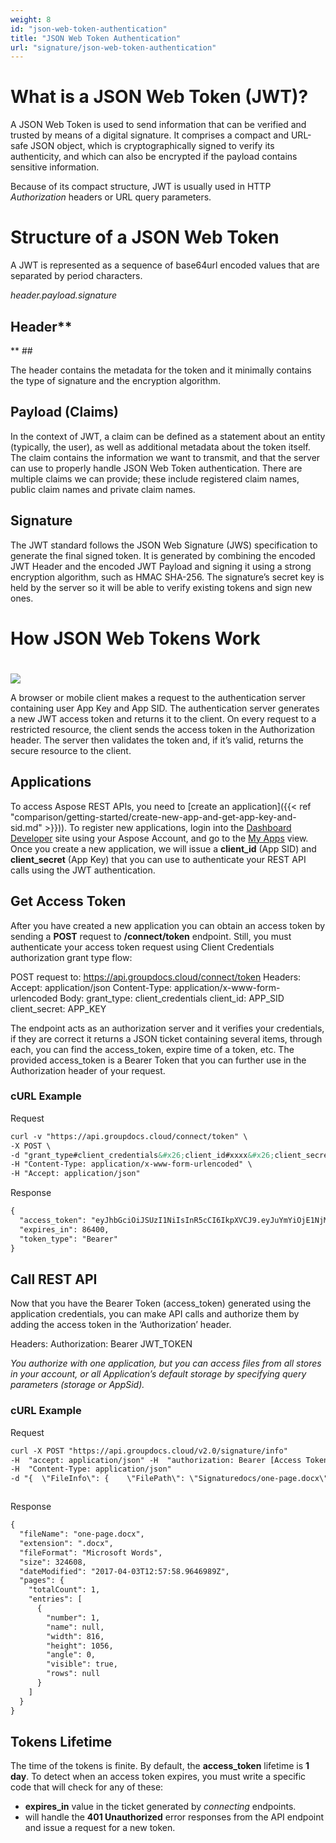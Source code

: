 ```yaml
---
weight: 8
id: "json-web-token-authentication"
title: "JSON Web Token Authentication"
url: "signature/json-web-token-authentication"
---
```







# What is a JSON Web Token (JWT)? #

A JSON Web Token is used to send information that can be verified and trusted by means of a digital signature. It comprises a compact and URL-safe JSON object, which is cryptographically signed to verify its authenticity, and which can also be encrypted if the payload contains sensitive information.

Because of its compact structure, JWT is usually used in HTTP *Authorization* headers or URL query parameters.

# Structure of a JSON Web Token #

A JWT is represented as a sequence of base64url encoded values that are separated by period characters.

*header.payload.signature*

## Header**
** ##

The header contains the metadata for the token and it minimally contains the type of signature and the encryption algorithm.

## Payload (Claims) ##

In the context of JWT, a claim can be defined as a statement about an entity (typically, the user), as well as additional metadata about the token itself. The claim contains the information we want to transmit, and that the server can use to properly handle JSON Web Token authentication. There are multiple claims we can provide; these include registered claim names, public claim names and private claim names.

## Signature ##

The JWT standard follows the JSON Web Signature (JWS) specification to generate the final signed token. It is generated by combining the encoded JWT Header and the encoded JWT Payload and signing it using a strong encryption algorithm, such as HMAC SHA-256. The signature’s secret key is held by the server so it will be able to verify existing tokens and sign new ones.

# How JSON Web Tokens Work
 #

![](signature/images/JWT-Workflow.png)


A browser or mobile client makes a request to the authentication server containing user App Key and App SID. The authentication server generates a new JWT access token and returns it to the client. On every request to a restricted resource, the client sends the access token in the Authorization header. The server then validates the token and, if it’s valid, returns the secure resource to the client.

## Applications ##

To access Aspose REST APIs, you need to [create an application]({{< ref "comparison/getting-started/create-new-app-and-get-app-key-and-sid.md" >}})). To register new applications, login into the [Dashboard Developer](https://dashboard.groupdocs.cloud/#/) site using your Aspose Account, and go to the [My Apps](https://dashboard.groupdocs.cloud/#/apps) view. Once you create a new application, we will issue a **client_id** (App SID) and **client_secret** (App Key) that you can use to authenticate your REST API calls using the JWT authentication.

## Get Access Token ##

After you have created a new application you can obtain an access token by sending a **POST** request to **/connect/token** endpoint. Still, you must authenticate your access token request using Client Credentials authorization grant type flow:

POST request to: https://api.groupdocs.cloud/connect/token
  Headers:
    Accept: application/json
    Content-Type: application/x-www-form-urlencoded
    Body:
      grant_type: client_credentials
      client_id: APP_SID
      client_secret: APP_KEY

The endpoint acts as an authorization server and it verifies your credentials, if they are correct it returns a JSON ticket containing several items, through each, you can find the access_token, expire time of a token, etc. The provided access_token is a Bearer Token that you can further use in the Authorization header of your request.

### cURL Example ###





 Request

```html 
curl -v "https://api.groupdocs.cloud/connect/token" \
-X POST \
-d "grant_type#client_credentials&#x26;client_id#xxxx&#x26;client_secret#xxxx" \
-H "Content-Type: application/x-www-form-urlencoded" \
-H "Accept: application/json"


 ```




 Response

```html 
{
  "access_token": "eyJhbGciOiJSUzI1NiIsInR5cCI6IkpXVCJ9.eyJuYmYiOjE1NjM4NjI3MDEsImV4cCI6MTU2Mzk0OTEwMSwiaXNzIjoiaHR0cHM6Ly9hcGkuYXNwb3NlLmNsb3VkIiwiYXVkIjpbImh0dHBzOi8vYXBpLmFzcG9zZS5jbG91ZC9yZXNvdXJjZXMiLCJhcGkucGxhdGZvcm0iLCJhcGkucHJvZHVjdHMiXSwiY2xpZW50X2lkIjoiQjAxQTE1RTUtMUI4My00QjlBLThFQjMtMEYyQkZBNkFDNzY2IiwiY2xpZW50X2lkU3J2SWQiOiIiLCJzY29wZSI6WyJhcGkucGxhdGZvcm0iLCJhcGkucHJvZHVjdHMiXX0.EEEDV53yzJ48DE-NFrBa54HXLR9AHBPh9iRTEU9rH3F6uPQ2JwBrUN-DLmOKFmYCd14rj2JDyM36WE00YNrH6ZCyC8ce4ogc0JXupvUDC0aeFqUr2MFcxNhijPbi2uCC8jbXbT_Lj-cL7SScX9-e9WYbrk4VVlfw6hlP9U12nPH7TzpiG3NvBOPyK4mQNsrCcAe5O_ebkvjoSEx6u2VuEQNAFA5sJBzaeRoVG1IIhZ_rAE5BDzRLD67wQun34T3nBvi-ojW-5Ee3hXpeaqzdpzo_J5PUvBHaTbeQoK5b7_4YpCGXeV1Q6YtCZajGwIqUwiTx02Ubw1Kk2JBuiV1qEg",
  "expires_in": 86400,
  "token_type": "Bearer"
}
 ```






## Call REST API ##

Now that you have the Bearer Token (access_token) generated using the application credentials, you can make API calls and authorize them by adding the access token in the ‘Authorization’ header.

  Headers:
    Authorization: Bearer JWT_TOKEN

*You authorize with one application, but you can access files from all stores in your account, or all Application’s default storage by specifying query parameters (storage or AppSid).*

### cURL Example ###





 Request

```html 
curl -X POST "https://api.groupdocs.cloud/v2.0/signature/info" 
-H  "accept: application/json" -H  "authorization: Bearer [Access Token]" 
-H  "Content-Type: application/json" 
-d "{  \"FileInfo\": {    \"FilePath\": \"Signaturedocs/one-page.docx\",    \"StorageName\": \"MyStorage\",    \"VersionId\": \"\",    \"Password\": \"\"  }}"



 ```




 Response

```html 
{
  "fileName": "one-page.docx",
  "extension": ".docx",
  "fileFormat": "Microsoft Words",
  "size": 324608,
  "dateModified": "2017-04-03T12:57:58.9646989Z",
  "pages": {
    "totalCount": 1,
    "entries": [
      {
        "number": 1,
        "name": null,
        "width": 816,
        "height": 1056,
        "angle": 0,
        "visible": true,
        "rows": null
      }
    ]
  }
}


 ```






## Tokens Lifetime ##

The time of the tokens is finite. By default, the **access_token** lifetime is **1 day**. To detect when an access token expires, you must write a specific code that will check for any of these:

* **expires_in** value in the ticket generated by *connecting* endpoints.
* will handle the **401 Unauthorized** error responses from the API endpoint and issue a request for a new token.

 